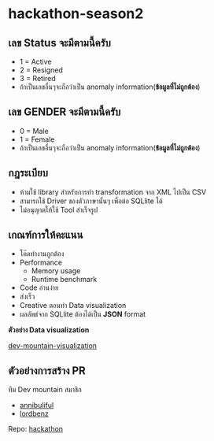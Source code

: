 # hackathon-season2

## เลข Status จะมีตามนี้ครับ
- 1 = Active
- 2 = Resigned
- 3 = Retired
- ถ้าเป็นเลขอื่นๆจะถือว่าเป็น anomaly information(**ข้อมูลที่ไม่ถูกต้อง**)

## เลข GENDER จะมีตามนี้ครับ
- 0 = Male
- 1 = Female
- ถ้าเป็นเลขอื่นๆจะถือว่าเป็น anomaly information(**ข้อมูลที่ไม่ถูกต้อง**)

## กฎระเบียบ

- ห้ามใช้ library สำหรับการทำ transformation จาก XML ไปเป็น CSV
- สามารถใช้ Driver ของตัวภาษานั้นๆ เพื่อต่อ SQLlite ได้
- ไม่อนุญาตให้ใช้ Tool สำเร็จรูป

## เกณฑ์การให้คะแนน

- โค๊ดทำงานถูกต้อง
- Performance
  - Memory usage
  - Runtime benchmark 
- Code อ่านง่าย
- ส่งเร็ว
- Creative ตอนทำ Data visualization 
- ผลลัพธ์จาก SQLlite ต้องได้เป็น **JSON** format

**ตัวอย่าง Data visualization**

[dev-mountain-visualization](https://dev-moutain-dataviz.netlify.app/)


## ตัวอย่างการสร้าง PR
ทีม Dev mountain
สมาชิก
- [annibuliful](https://github.com/annibuliful)
- [lordbenz](https://github.com/lordbenz)

Repo: [hackathon](https://github.com/devmountaintechfest/hackathon-season2)
